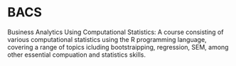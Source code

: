 # BACS
Business Analytics Using Computational Statistics:
A course consisting of various computational statistics using the R programming language, covering a range of topics icluding bootstraipping, regression, SEM, among other essential compuation and statistics skills.
